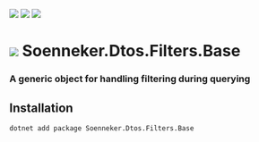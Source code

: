 ﻿[![](https://img.shields.io/nuget/v/soenneker.dtos.filters.base.svg?style=for-the-badge)](https://www.nuget.org/packages/soenneker.dtos.filters.base/)
[![](https://img.shields.io/github/actions/workflow/status/soenneker/soenneker.dtos.filters.base/publish-package.yml?style=for-the-badge)](https://github.com/soenneker/soenneker.dtos.filters.base/actions/workflows/publish-package.yml)
[![](https://img.shields.io/nuget/dt/soenneker.dtos.filters.base.svg?style=for-the-badge)](https://www.nuget.org/packages/soenneker.dtos.filters.base/)

# ![](https://user-images.githubusercontent.com/4441470/224455560-91ed3ee7-f510-4041-a8d2-3fc093025112.png) Soenneker.Dtos.Filters.Base
### A generic object for handling filtering during querying

## Installation

```
dotnet add package Soenneker.Dtos.Filters.Base
```
